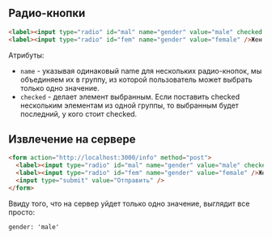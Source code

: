 ## Радио-кнопки

```html
<label><input type="radio" id="mal" name="gender" value="male" checked />Муж.</label>
<label><input type="radio" id="fem" name="gender" value="female" />Жен.</label>
```

Атрибуты:

* `name` - указывая одинаковый name для нескольких радио-кнопок, мы объединяем их в группу, из которой пользователь может выбрать только одно значение.
* `checked` - делает элемент выбранным. Если поставить checked нескольким элементам из одной группы, то выбранным будет последний, у кого стоит checked.

## Извлечение на сервере

```html
<form action="http://localhost:3000/info" method="post">
  <label><input type="radio" id="mal" name="gender" value="male" checked />Муж.</label>
  <label><input type="radio" id="fem" name="gender" value="female" />Жен.</label>
  <input type="submit" value="Отправить" />
</form>
```

Ввиду того, что на сервер уйдет только одно значение, выглядит все просто:

```
gender: 'male'
```

